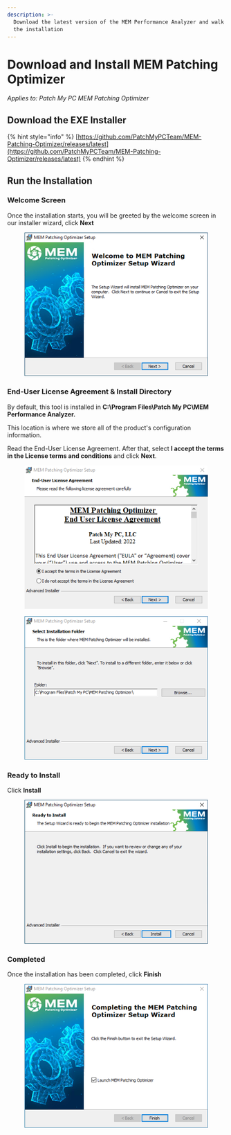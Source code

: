 ```yaml
---
description: >-
  Download the latest version of the MEM Performance Analyzer and walk through
  the installation
---
```


# Download and Install MEM Patching Optimizer

_Applies to: Patch My PC MEM Patching Optimizer_

## Download the EXE Installer

{% hint style="info" %}
[https://github.com/PatchMyPCTeam/MEM-Patching-Optimizer/releases/latest](https://github.com/PatchMyPCTeam/MEM-Patching-Optimizer/releases/latest)
{% endhint %}

## Run the Installation

### Welcome Screen

Once the installation starts, you will be greeted by the welcome screen in our installer wizard, click **Next**

<figure><img src="../.gitbook/assets/Start.png" alt=""><figcaption></figcaption></figure>

### **End-User License Agreement & Install Directory**

By default, this tool is installed in **C:\Program Files\Patch My PC\MEM Performance Analyzer.**

This location is where we store all of the product's configuration information.

Read the End-User License Agreement. After that, select **I accept the terms in the License terms and conditions** and click **Next**.

<figure><img src="../.gitbook/assets/EULA (1).png" alt=""><figcaption></figcaption></figure>

<figure><img src="../.gitbook/assets/Install_Dir.png" alt=""><figcaption></figcaption></figure>

### Ready to Install

Click **Install**

<figure><img src="../.gitbook/assets/Install.png" alt=""><figcaption></figcaption></figure>

### Completed

Once the installation has been completed, click **Finish**

<figure><img src="../.gitbook/assets/Finish.png" alt=""><figcaption></figcaption></figure>
